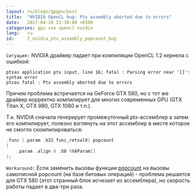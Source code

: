 ```yaml
---
layout: ru/blogs/gpgpu/post
title:  "NVIDIA OpenCL bug: Ptx assembly aborted due to errors"
date:   2017-04-28 21:30:00 +0300
categories: gpu sse opencl nvidia
lang:   ru
id:     2_nvidia_ptx_assembly_popcount_bug
---
```


```Ситуация:``` NVIDIA драйвер падает при компиляции OpenCL 1.2 кернела с ошибкой:

```
ptxas application ptx input, line 16; fatal : Parsing error near '[]': syntax error
ptxas fatal : Ptx assembly aborted due to errors
```

Причем проблема встречается на GeForce GTX 580, но с тот же драйвер корректно компилирует для многих современных GPU (GTX Titan X, GTX 980, GTX 1080 и т.п.). 

Т.к. NVIDIA сначала генерирует промежуточный ptx-ассемблер а затем его компилирует, полезно взглянуть на этот ассемблер в месте которое не смогло скомпилироваться:
 
```cpp
.func (.param .b32 func_retval0) popcount
(
    .param .align 8 .b8 %VAParam[]
);
```

```Workaround:``` Если заменить вызовы функции [popcount](https://www.khronos.org/registry/OpenCL/sdk/1.2/docs/man/xhtml/popcount.html) на вызовы самописной popcount (на базе битовых операций) - проблема решается для GTX 580 (этот странный блок исчезает из ассемблера), но скорость работы падает в два-три раза.
